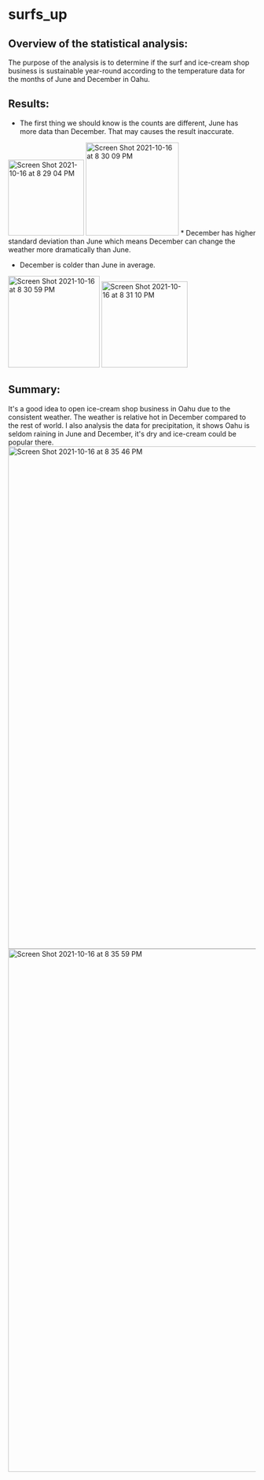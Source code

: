 # surfs_up
## Overview of the statistical analysis:
The purpose of the analysis is to determine if the surf and ice-cream shop business is sustainable year-round according to the temperature data for the months of June and December in Oahu.
## Results:
* The first thing we should know is the counts are different, June has more data than December. That may causes the result inaccurate.
<img width="154" alt="Screen Shot 2021-10-16 at 8 29 04 PM" src="https://user-images.githubusercontent.com/88211298/137609738-34328737-ec8b-41e8-825c-f89a78e6e7d5.png">
<img width="189" alt="Screen Shot 2021-10-16 at 8 30 09 PM" src="https://user-images.githubusercontent.com/88211298/137609756-4bf0073c-c4dd-41bd-b06b-23fd752fd61d.png">
* December has higher standard deviation than June which means December can change the weather more dramatically than June.

* December is colder than June in average. 
 
<img width="186" alt="Screen Shot 2021-10-16 at 8 30 59 PM" src="https://user-images.githubusercontent.com/88211298/137609768-e3a42716-8ee2-4ca6-a544-7ae4e0586013.png">
<img width="175" alt="Screen Shot 2021-10-16 at 8 31 10 PM" src="https://user-images.githubusercontent.com/88211298/137609773-a0c5ba5c-ee3a-4dd2-8a28-7433b072515e.png">

## Summary:

It's a good idea to open ice-cream shop business in Oahu due to the consistent weather. The weather is relative hot in December compared to the rest of world. I also analysis the data for precipitation, it shows Oahu is seldom raining in June and December, it's dry and ice-cream could be popular there. 
<img width="1020" alt="Screen Shot 2021-10-16 at 8 35 46 PM" src="https://user-images.githubusercontent.com/88211298/137609880-b5af65bb-51e5-4c52-833e-8010aa6cad5d.png">
<img width="1062" alt="Screen Shot 2021-10-16 at 8 35 59 PM" src="https://user-images.githubusercontent.com/88211298/137609890-09acc02d-6b6c-47ac-837e-8a79891b2133.png">
